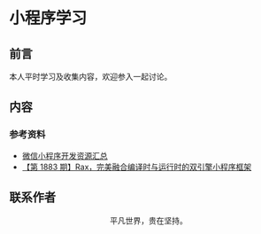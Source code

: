 # 小程序学习

## 前言

本人平时学习及收集内容，欢迎参入一起讨论。

## 内容

### 参考资料

- [微信小程序开发资源汇总](https://github.com/justjavac/awesome-wechat-weapp)
- [【第 1883 期】Rax，完美融合编译时与运行时的双引擎小程序框架](https://mp.weixin.qq.com/s/uIYssujm8rRPUxFx0HraxQ)

## 联系作者

<div align="center">
    <p>
        平凡世界，贵在坚持。
    </p>
    <img :src="$withBase('/about/contact.png')" />
</div>
